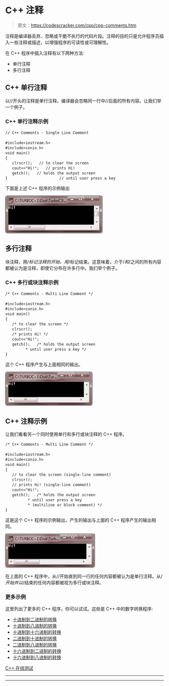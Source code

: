 # C++ 注释

> 原文：<https://codescracker.com/cpp/cpp-comments.htm>

注释是编译器丢弃、忽略或干脆不执行的代码片段。注释的目的只是允许程序员插入一些注释或描述，以增强程序的可读性或可理解性。

在 C++ 程序中插入注释有以下两种方法:

*   单行注释
*   多行注释

## C++ 单行注释

以//开头的注释是单行注释。编译器会忽略同一行中//后面的所有内容。让我们举一个例子。

### C++ 单行注释示例

```
// C++ Comments - Single Line Comment

#include<iostream.h>
#include<conio.h>
void main()
{
   clrscr();   // to clear the screen
   cout<<"Hi!";   // prints Hi!
   getch();   // holds the output screen
}                       // until user press a key
```

下面是上述 C++ 程序的示例输出

![c++ comments](img/1b99f0e20b12adbd7e5ba6bb866d7b5b.png)

## 多行注释

块注释，用/*标记注释的开始，用*/标记结束。这意味着，介于/*和*/之间的所有内容都被认为是注释，即使它分布在许多行中。我们举个例子。

### C++ 多行或块注释示例

```
/* C++ Comments - Multi Line Comment */

#include<iostream.h>
#include<conio.h>
void main()
{
   /* to clear the screen */
   clrscr();
   /* prints Hi! */
   cout<<"Hi!";
   getch();   /* holds the output screen
         * until user press a key */
}
```

这个 C++ 程序产生与上面相同的输出。

![c++ block multiline comment](img/02555e0ab3a27c5eeec6ef559fdefd08.png)

## C++ 注释示例

让我们看看另一个同时使用单行和多行或块注释的 C++ 程序。

```
/* C++ Comments - Multi Line Comment */

#include<iostream.h>
#include<conio.h>
void main()
{
   // to clear the screen (single-line comment)
   clrscr();
   // prints Hi! (single-line comment)
   cout<<"Hi!";
   getch();   /* holds the output screen
          * until user press a key
          * (multiline or block comment) */
}
```

这是这个 C++ 程序的示例输出，产生的输出与上面的 C++ 程序产生的输出相同。

![c++ single line comments](img/9089402faeead6209d8969ff18bf8de2.png)

在上面的 C++ 程序中，从//开始直到同一行的任何内容都被认为是单行注释。从/*开始并以*/结束的任何内容都被视为多行或块注释。

### 更多示例

这里列出了更多的 C++ 程序，你可以试试。这些是 C++ 中的数字转换程序:

*   [十进制到二进制的转换](/cpp/program/cpp-program-convert-decimal-to-binary.htm)
*   [十进制到八进制的转换](/cpp/program/cpp-program-convert-decimal-to-octal.htm)
*   [十进制到十六进制的转换](/cpp/program/cpp-program-convert-decimal-to-hexadecimal.htm)
*   [二进制到十进制的转换](/cpp/program/cpp-program-convert-binary-to-decimal.htm)
*   [二进制到八进制的转换](/cpp/program/cpp-program-convert-binary-to-octal.htm)
*   [十六进制到二进制的转换](/cpp/program/cpp-program-convert-hexadecimal-to-binary.htm)
*   [十六进制到八进制的转换](/cpp/program/cpp-program-convert-hexadecimal-to-octal.htm)

[C++ 在线测试](/exam/showtest.php?subid=3)

* * *

* * *